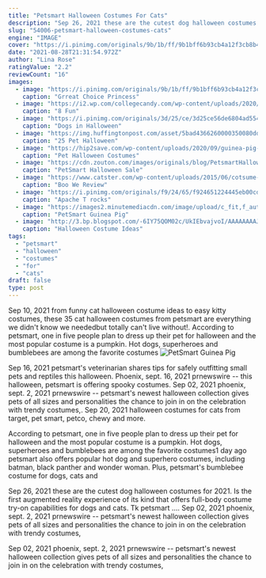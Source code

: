 ```yaml
---
title: "Petsmart Halloween Costumes For Cats"
description: "Sep 26, 2021 these are the cutest dog halloween costumes for 2021.  Is the first augmented reality experience of its kind that offers full-body costume try-on capabilities for dogs and cats. Tk petsmart ..."
slug: "54006-petsmart-halloween-costumes-cats"
engine: "IMAGE"
cover: "https://i.pinimg.com/originals/9b/1b/ff/9b1bff6b93cb4a12f3cb8b44e231ab5e.jpg"
date: "2021-08-28T21:31:54.972Z"
author: "Lina Rose"
ratingValue: "2.2"
reviewCount: "16"
images:
  - image: "https://i.pinimg.com/originals/9b/1b/ff/9b1bff6b93cb4a12f3cb8b44e231ab5e.jpg"
    caption: "Grreat Choice Princess"
  - image: "https://i2.wp.com/collegecandy.com/wp-content/uploads/2020/10/Pet-costume-feature-scaled.jpg?fit=730%2C487&ssl=1"
    caption: "8 Fun"
  - image: "https://i.pinimg.com/originals/3d/25/ce/3d25ce56de6804ad554645ea9cf9fd3f.jpg"
    caption: "Dogs in Halloween"
  - image: "https://img.huffingtonpost.com/asset/5bad4366260000350080dd43.png?ops=scalefit_600_noupscale"
    caption: "25 Pet Halloween"
  - image: "https://hip2save.com/wp-content/uploads/2020/09/guinea-pig-halloween-costumes-petsmart.jpg?fit=1200%2C630&strip=all"
    caption: "Pet Halloween Costumes"
  - image: "https://cdn.zouton.com/images/originals/blog/PetsmartHalloweenSalebanner03_1602587165.png"
    caption: "PetSmart Halloween Sale"
  - image: "https://www.catster.com/wp-content/uploads/2015/06/cotsume-7.jpg"
    caption: "Boo We Review"
  - image: "https://i.pinimg.com/originals/f9/24/65/f924651224445eb00cd9bd9bab1d78f4.jpg"
    caption: "Apache T rocks"
  - image: "https://images2.minutemediacdn.com/image/upload/c_fit,f_auto,fl_lossy,q_auto,w_728/v1603204633/shape/mentalfloss/633847-petsmart1.jpg?itok=jTHsPe7y"
    caption: "PetSmart Guinea Pig"
  - image: "http://3.bp.blogspot.com/-6IY75QOM02c/UkIEbvajvoI/AAAAAAAAJaw/cJ4EHaaK1KQ/s640/halloween+costumes+for+small+pets.png"
    caption: "Halloween Costume Ideas"
tags:
  - "petsmart"
  - "halloween"
  - "costumes"
  - "for"
  - "cats"
draft: false
type: post
---
```


Sep 10, 2021 from funny cat halloween costume ideas to easy kitty costumes, these 35 cat halloween costumes from petsmart are everything we didn't know we neededbut totally can't live without!. According to petsmart, one in five people plan to dress up their pet for halloween and the most popular costume is a pumpkin. Hot dogs, superheroes and bumblebees are among the favorite costumes
![PetSmart Guinea Pig](https://images2.minutemediacdn.com/image/upload/c_fit,f_auto,fl_lossy,q_auto,w_728/v1603204633/shape/mentalfloss/633847-petsmart1.jpg?itok=jTHsPe7y "PetSmart Guinea Pig")

Sep 16, 2021 petsmart&#39;s veterinarian shares tips for safely outfitting small pets and reptiles this halloween. Phoenix, sept. 16, 2021 prnewswire -- this halloween, petsmart is offering spooky costumes. Sep 02, 2021 phoenix, sept. 2, 2021 prnewswire -- petsmart&#39;s newest halloween collection gives pets of all sizes and personalities the chance to join in on the celebration with trendy costumes,. Sep 20, 2021 halloween costumes for cats from target, pet smart, petco, chewy and more.
<!--inArticleAds-->

<!--galleryOne-->

According to petsmart, one in five people plan to dress up their pet for halloween and the most popular costume is a pumpkin. Hot dogs, superheroes and bumblebees are among the favorite costumes1 day ago petsmart also offers popular hot dog and superhero costumes, including batman, black panther and wonder woman. Plus, petsmart's bumblebee costume for dogs, cats and
<!--inArticleAds-->

<!--galleryTwo-->

Sep 26, 2021 these are the cutest dog halloween costumes for 2021.  Is the first augmented reality experience of its kind that offers full-body costume try-on capabilities for dogs and cats. Tk petsmart .... Sep 02, 2021 phoenix, sept. 2, 2021 prnewswire -- petsmart's newest halloween collection gives pets of all sizes and personalities the chance to join in on the celebration with trendy costumes,
<!--galleryThree-->

Sep 02, 2021 phoenix, sept. 2, 2021 prnewswire -- petsmart's newest halloween collection gives pets of all sizes and personalities the chance to join in on the celebration with trendy costumes,